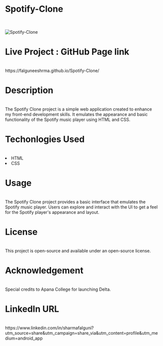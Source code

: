 # Spotify-Clone
<br/>

![Spotify-Clone](https://github.com/user-attachments/assets/498bff44-bd78-46a3-87b8-09adb3bc865a)

# Live Project : GitHub Page link
<br/>
https://falguneeshrma.github.io/Spotify-Clone/

# Description
<br/>
The Spotify Clone project is a simple web application created to enhance my front-end development skills. It emulates the appearance and basic functionality of the Spotify music player using HTML and CSS.

# Techonlogies Used
<br/>
<li> HTML </li>
<li> CSS </li>

# Usage
<br/>
The Spotify Clone project provides a basic interface that emulates the Spotify music player. Users can explore and interact with the UI to get a feel for the Spotify player's appearance and layout.

# License
<br/>
This project is open-source and available under an open-source license.

# Acknowledgement
<br/>
Special credits to Apana College for launching Delta.

# LinkedIn URL
<br/>
https://www.linkedin.com/in/sharmafalguni?utm_source=share&utm_campaign=share_via&utm_content=profile&utm_medium=android_app
